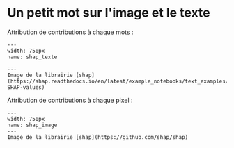 # Un petit mot sur l'image et le texte

Attribution de contributions à chaque mots : 

```{figure} ../../../../assets/shap_texte.png
---
width: 750px
name: shap_texte

---
Image de la librairie [shap](https://shap.readthedocs.io/en/latest/example_notebooks/text_examples/sentiment_analysis/Emotion%20classification%20multiclass%20example.html#Compute-SHAP-values)
```

Attribution de contributions à chaque pixel :

```{figure} ../../../../assets/shap_image.png
---
width: 750px
name: shap_image
---
Image de la librairie [shap](https://github.com/shap/shap)
```